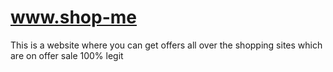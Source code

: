 # www.shop-me
This is a website where you can get offers all over the shopping sites which are on offer sale 100% legit
